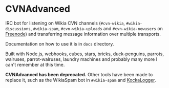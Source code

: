 # CVNAdvanced
IRC bot for listening on Wikia CVN channels (`#cvn-wikia`, `#wikia-discussions`, `#wikia-spam`, `#cvn-wikia-uploads` and `#cvn-wikia-newusers` on [Freenode](https://freenode.net)) and transferring message information over multiple transports.

Documentation on how to use it is in `docs` directory.

Built with Node.js, webhooks, cubes, stars, bricks, duck-penguins, parrots, walruses, parrot-walruses, laundry machines and probably many more I can't remember at this time.

**CVNAdvanced has been deprecated.** Other tools have been made to replace it, such as the WikiaSpam bot in `#wikia-spam` and [KockaLogger](https://github.com/KockaAdmiralac/KockaLogger).
